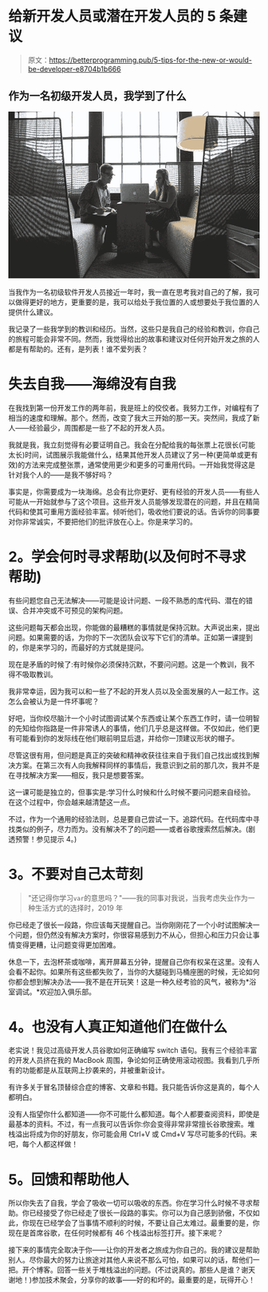 # 给新开发人员或潜在开发人员的 5 条建议

> 原文：<https://betterprogramming.pub/5-tips-for-the-new-or-would-be-developer-e8704b1b666>

## 作为一名初级开发人员，我学到了什么

![](img/84f579cccb9f14931b21cba2ae547bcc.png)

当我作为一名初级软件开发人员接近一年时，我一直在思考我对自己的了解，我可以做得更好的地方，更重要的是，我可以给处于我位置的人或想要处于我位置的人提供什么建议。

我记录了一些我学到的教训和经历。当然，这些只是我自己的经验和教训，你自己的旅程可能会非常不同。然而，我觉得给出的故事和建议对任何开始开发之旅的人都是有帮助的。还有，是列表！谁不爱列表？

# **失去自我——海绵没有自我**

在我找到第一份开发工作的两年前，我是班上的佼佼者。我努力工作，对编程有了相当的速度和理解。那个。然而，改变了我大三开始的那一天。突然间，我成了新人——经验最少，周围都是一些了不起的开发人员。

我就是我，我立刻觉得有必要证明自己。我会在分配给我的每张票上花很长(可能太长)时间，试图展示我能做什么，结果其他开发人员建议了另一种(更简单或更有效)的方法来完成整张票，通常使用更少和更多的可重用代码。一开始我觉得这是针对我个人的——是我不够好吗？

事实是，你需要成为一块海绵。总会有比你更好、更有经验的开发人员——有些人可能从一开始就参与了这个项目。这些开发人员能够发现潜在的问题，并且在精简代码和使其可重用方面经验丰富。倾听他们，吸收他们要说的话。告诉你的同事要对你非常诚实，不要把他们的批评放在心上。你是来学习的。

# **2。学会何时寻求帮助(以及何时不寻求帮助)**

有些问题您自己无法解决——可能是设计问题、一段不熟悉的库代码、潜在的错误、合并冲突或不可预见的架构问题。

这些问题每天都会出现，你能做的最糟糕的事情就是保持沉默。大声说出来，提出问题。如果需要的话，为你的下一次团队会议写下它们的清单。正如第一课提到的，你是来学习的，而最好的方式就是提问。

现在是矛盾的时候了:有时候你必须保持沉默，不要问问题。这是一个教训，我不得不吸取教训。

我非常幸运，因为我可以和一些了不起的开发人员以及全面发展的人一起工作。这怎么会被认为是一件坏事呢？

好吧，当你绞尽脑汁一个小时试图调试某个东西或让某个东西工作时，请一位明智的先知给你指路是一件非常诱人的事情，他们几乎总是这样做。不仅如此，他们更有可能看到你的发际线在他们眼前明显后退，并给你一顶建议形状的帽子。

尽管这很有用，但问题是真正的突破和精神收获往往来自于我们自己找出或找到解决方案。在第三次有人向我解释同样的事情后，我意识到之前的那几次，我并不是在寻找解决方案——相反，我只是想要答案。

这一课可能是独立的，但事实是:学习什么时候和什么时候不要问问题来自经验。在这个过程中，你会越来越清楚这一点。

不过，作为一个通用的经验法则，总是要自己尝试一下。追踪代码。在代码库中寻找类似的例子，尽力而为。没有解决不了的问题——或者谷歌搜索然后解决。(剧透预警！参见提示 4。)

# **3。不要对自己太苛刻**

> "还记得你学习`var`的意思吗？"——我的同事对我说，当我考虑失业作为一种生活方式的选择时，2019 年

你已经走了很长一段路，你应该每天提醒自己。当你刚刚花了一个小时试图解决一个问题，但仍然没有解决方案时，你很容易感到力不从心，但担心和压力只会让事情变得更糟，让问题变得更加困难。

休息一下，去泡杯茶或咖啡，离开屏幕五分钟，提醒自己你有权呆在这里。没有人会看不起你。如果所有这些都失败了，当你的大腿碰到马桶座圈的时候，无论如何你都会想到解决办法——我不是在开玩笑！这是一种久经考验的风气，被称为*浴室调试。*欢迎加入俱乐部。

# **4。也没有人真正知道他们在做什么**

老实说！我见过高级开发人员谷歌如何正确编写 switch 语句。我有三个经验丰富的开发人员挤在我的 MacBook 周围，争论如何正确使用滚动视图。我看到几乎所有的功能都是从互联网上抄袭来的，并被重新设计。

有许多关于冒名顶替综合症的博客、文章和书籍。我只能告诉你这是真的，每个人都明白。

没有人指望你什么都知道——你不可能什么都知道。每个人都要查阅资料，即使是最基本的资料。不过，有一点我可以告诉你:你会变得非常非常擅长谷歌搜索。堆栈溢出将成为你的好朋友，你可能会用 Ctrl+V 或 Cmd+V 写尽可能多的代码。来吧，每个人都这样做！

# **5。回馈和帮助他人**

所以你失去了自我，学会了吸收一切可以吸收的东西。你在学习什么时候不寻求帮助。你已经接受了你已经走了很长一段路的事实。你可以为自己感到骄傲，不仅如此，你现在已经学会了当事情不顺利的时候，不要让自己太难过。最重要的是，你现在是首席谷歌，在任何时候都有 46 个栈溢出标签打开。接下来呢？

接下来的事情完全取决于你——让你的开发者之旅成为你自己的。我的建议是帮助别人。尽你最大的努力让旅途对其他人来说不那么可怕，如果可以的话，帮他们一把。开个博客。回答一些关于堆栈溢出的问题。(不过说真的。那些人是谁？谢天谢地！)参加技术聚会，分享你的故事——好的和坏的。最重要的是，玩得开心！